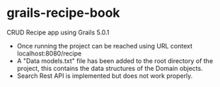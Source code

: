 # grails-recipe-book
CRUD Recipe app using Grails 5.0.1

- Once running the project can be reached using URL context localhost:8080/recipe
- A "Data models.txt" file has been added to the root directory of the project, this contains the data structures of the Domain objects. 
- Search Rest API is implemented but does not work properly. 
